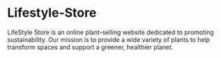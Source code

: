 # Lifestyle-Store
LifeStyle Store is an online plant-selling website dedicated to promoting sustainability. Our mission is to provide a wide variety of plants to help transform spaces and support a greener, healthier planet.
